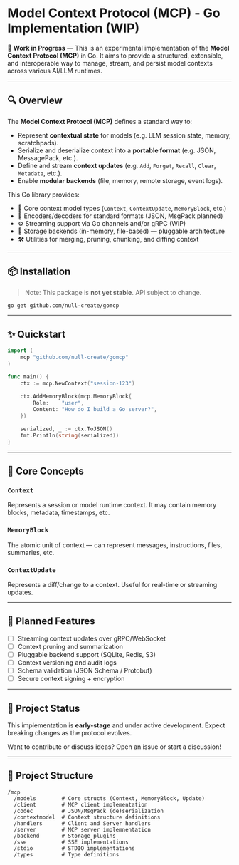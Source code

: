 # Model Context Protocol (MCP) - Go Implementation (WIP)

🚧 **Work in Progress** — This is an experimental implementation of the **Model Context Protocol (MCP)** in Go. It aims to provide a structured, extensible, and interoperable way to manage, stream, and persist model contexts across various AI/LLM runtimes.

---

## 🔍 Overview

The **Model Context Protocol (MCP)** defines a standard way to:

- Represent **contextual state** for models (e.g. LLM session state, memory, scratchpads).
- Serialize and deserialize context into a **portable format** (e.g. JSON, MessagePack, etc.).
- Define and stream **context updates** (e.g. `Add`, `Forget`, `Recall`, `Clear`, `Metadata`, etc.).
- Enable **modular backends** (file, memory, remote storage, event logs).

This Go library provides:

- 🧠 Core context model types (`Context`, `ContextUpdate`, `MemoryBlock`, etc.)
- 🔄 Encoders/decoders for standard formats (JSON, MsgPack planned)
- ⚙️ Streaming support via Go channels and/or gRPC (WIP)
- 💾 Storage backends (in-memory, file-based) — pluggable architecture
- 🛠️ Utilities for merging, pruning, chunking, and diffing context

---

## 📦 Installation

> Note: This package is **not yet stable**. API subject to change.

```bash
go get github.com/null-create/gomcp
```

---

## ✨ Quickstart

```go
import (
    mcp "github.com/null-create/gomcp"
)

func main() {
    ctx := mcp.NewContext("session-123")

    ctx.AddMemoryBlock(mcp.MemoryBlock{
        Role:    "user",
        Content: "How do I build a Go server?",
    })

    serialized, _ := ctx.ToJSON()
    fmt.Println(string(serialized))
}
```

---

## 🧱 Core Concepts

### `Context`

Represents a session or model runtime context. It may contain memory blocks, metadata, timestamps, etc.

### `MemoryBlock`

The atomic unit of context — can represent messages, instructions, files, summaries, etc.

### `ContextUpdate`

Represents a diff/change to a context. Useful for real-time or streaming updates.

---

## 🔧 Planned Features

- [ ] Streaming context updates over gRPC/WebSocket
- [ ] Context pruning and summarization
- [ ] Pluggable backend support (SQLite, Redis, S3)
- [ ] Context versioning and audit logs
- [ ] Schema validation (JSON Schema / Protobuf)
- [ ] Secure context signing + encryption

---

## 🧪 Project Status

This implementation is **early-stage** and under active development. Expect breaking changes as the protocol evolves.

Want to contribute or discuss ideas? Open an issue or start a discussion!

---

## 📂 Project Structure

```
/mcp
  /models        # Core structs (Context, MemoryBlock, Update)
  /client        # MCP client implementation
  /codec         # JSON/MsgPack (de)serialization
  /contextmodel  # Context structure definitions
  /handlers      # Client and Server handlers
  /server        # MCP server implemnentation
  /backend       # Storage plugins
  /sse           # SSE implementations
  /stdio         # STDIO implementations
  /types         # Type definitions
```
